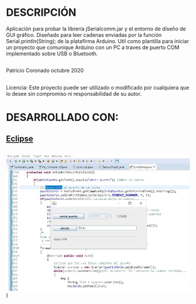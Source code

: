 # DESCRIPCIÓN

 Aplicación para probar la librería jSerialcomm.jar y el entorno
 de diseño de GUI gráfico.  Diseñado para leer cadenas  enviadas
 por la función Serial.println(String); de la plataflrma Arduino.
 Util  como  plantilla  para iniciar un proyecto que  comunique
 Arduino  con un PC a traves de  puerto COM implementado sobre
 USB o Bluetooth.
##
 Patricio Coronado octubre 2020
##
  Licencia: Este proyecto puede ser utilizado o modificado por  cualquiera que lo desee sin compromiso ni responsabilidad de su autor.
##
# DESARROLLADO CON:
## [Eclipse](https://www.eclipse.org/downloads/)
##
![Alt text](https://github.com/PatricioCoronado/serial-Java-Arduino/blob/main/imagen.jpg "imagen"))
